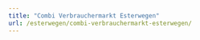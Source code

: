 ```yaml
---
title: "Combi Verbrauchermarkt Esterwegen"
url: /esterwegen/combi-verbrauchermarkt-esterwegen/
---
```

